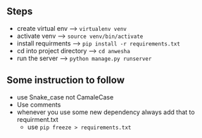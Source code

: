 ## Steps 
- create virtual env --> `virtualenv venv`
- activate venv --> `source venv/bin/activate`
- install requirments --> `pip install -r requirements.txt`
- cd into project directory --> `cd anwesha`
- run the server --> `python manage.py runserver`﻿

## Some instruction to follow
- use Snake_case not CamaleCase
- Use comments
- whenever you use some new dependency always add that to requirment.txt 
	- use `pip freeze > requirements.txt`

﻿
